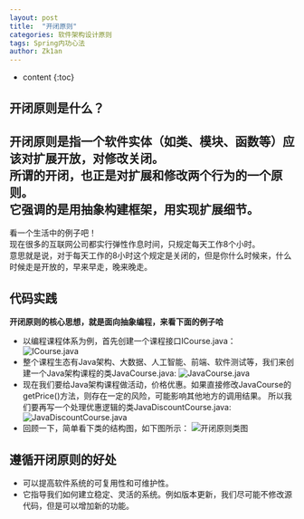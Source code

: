 ```yaml
---
layout: post
title:  "开闭原则"
categories: 软件架构设计原则
tags: Spring内功心法
author: Zk1an
---
```


* content
{:toc}

## 开闭原则是什么？
开闭原则是指一个软件实体（如类、模块、函数等）应该对扩展开放，对修改关闭。  
所谓的开闭，也正是对扩展和修改两个行为的一个原则。  
它强调的是用抽象构建框架，用实现扩展细节。  
---  
看一个生活中的例子吧！  
现在很多的互联网公司都实行弹性作息时间，只规定每天工作8个小时。  
意思就是说，对于每天工作的8小时这个规定是关闭的，但是你什么时候来，什么时候走是开放的，早来早走，晚来晚走。  
## 代码实践
**开闭原则的核心思想，就是面向抽象编程，来看下面的例子哈**
- 以编程课程体系为例，首先创建一个课程接口ICourse.java：  
![ICourse.java](https://gitee.com/zhaokeyan/pic_repo/raw/master/uPic/%202020%2007%2011%2015%20298yMJhz.jpg)
- 整个课程生态有Java架构、大数据、人工智能、前端、软件测试等，我们来创建一个Java架构课程的类JavaCourse.java:
![JavaCourse.java](https://gitee.com/zhaokeyan/pic_repo/raw/master/uPic/%202020%2007%2011%2015%2008carbon.png)
- 现在我们要给Java架构课程做活动，价格优惠。如果直接修改JavaCourse的getPrice()方法，则存在一定的风险，可能影响其他地方的调用结果。
所以我们要再写一个处理优惠逻辑的类JavaDiscountCourse.java:
![JavaDiscountCourse.java](https://gitee.com/zhaokeyan/pic_repo/raw/master/uPic/%202020%2007%2011%2015%2015DkbDyG.jpg)
- 回顾一下，简单看下类的结构图，如下图所示：
![开闭原则类图](https://gitee.com/zhaokeyan/pic_repo/raw/master/uPic/%202020%2007%2011%2015%2020JavaDiscountCourse.png)
## 遵循开闭原则的好处
- 可以提高软件系统的可复用性和可维护性。  
- 它指导我们如何建立稳定、灵活的系统。例如版本更新，我们尽可能不修改源代码，但是可以增加新的功能。

